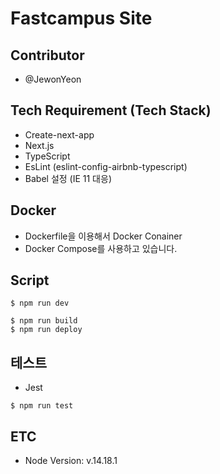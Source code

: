 # Fastcampus Site

## Contributor
- @JewonYeon

## Tech Requirement (Tech Stack)
- Create-next-app
- Next.js
- TypeScript
- EsLint (eslint-config-airbnb-typescript)
- Babel 설정 (IE 11 대응)

## Docker
- Dockerfile을 이용해서 Docker Conainer
- Docker Compose를 사용하고 있습니다.

## Script
```
$ npm run dev
```

```
$ npm run build
$ npm run deploy
```

## 테스트
- Jest
```
$ npm run test
```

## ETC
- Node Version: v.14.18.1